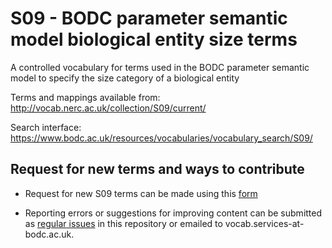 # S09 - BODC parameter semantic model biological entity size terms
A controlled vocabulary for terms used in the BODC parameter semantic model to specify the size category of a biological entity 

Terms and mappings available from: http://vocab.nerc.ac.uk/collection/S09/current/

Search interface: https://www.bodc.ac.uk/resources/vocabularies/vocabulary_search/S09/

## Request for new terms and ways to contribute
- Request for new S09 terms can be made using this [form](https://docs.google.com/forms/d/e/1FAIpQLSe-ZTKJZmNT5FmyPRFsPsNt2hpB_gb6MAmm7Zp-7GSMpn5NFA/viewform?usp=pp_url&entry.1396013310=S09)

- Reporting errors or suggestions for improving content can be submitted as [regular issues](https://github.com/nvs-vocabs/S09/issues/new) in this repository or emailed to vocab.services-at-bodc.ac.uk.
